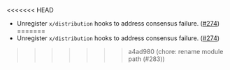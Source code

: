 <<<<<<< HEAD
- Unregister `x/distribution` hooks to address consensus failure. ([#274](https://github.com/strangelove-ventures/noble/pull/274))
=======
- Unregister `x/distribution` hooks to address consensus failure. ([#274](https://github.com/noble-assets/noble/pull/274))
>>>>>>> a4ad980 (chore: rename module path (#283))
